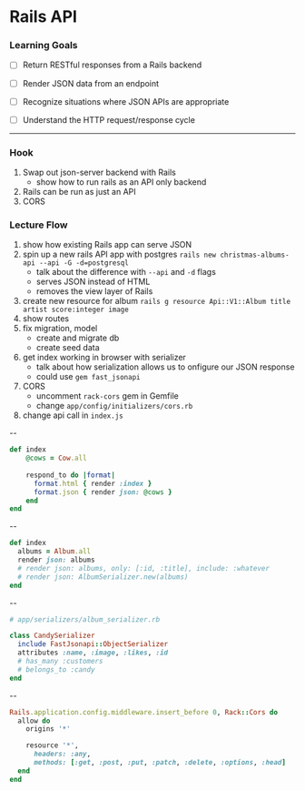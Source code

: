 # Rails API

### Learning Goals

* [ ] Return RESTful responses from a Rails backend
* [ ] Render JSON data from an endpoint
* [ ] Recognize situations where JSON APIs are appropriate
* [ ] Understand the HTTP request/response cycle


--------------------------

### Hook

1. Swap out json-server backend with Rails
    * show how to run rails as an API only backend
2. Rails can be run as just an API
3. CORS


### Lecture Flow

1. show how existing Rails app can serve JSON
2. spin up a new rails API app with postgres `rails new christmas-albums-api --api -G -d=postgresql`
    * talk about the difference with `--api` and `-d` flags
    * serves JSON instead of HTML
    * removes the view layer of Rails
3. create new resource for album `rails g resource Api::V1::Album title artist score:integer image`
4. show routes
5. fix migration, model
    * create and migrate db
    * create seed data
6. get index working in browser with serializer
    * talk about how serialization allows us to onfigure our JSON response
    * could use `gem fast_jsonapi`
7. CORS
    * uncomment `rack-cors` gem in Gemfile
    * change `app/config/initializers/cors.rb`
8. change api call in `index.js`


--
```ruby
def index
    @cows = Cow.all
        
    respond_to do |format|
      format.html { render :index }
      format.json { render json: @cows }
    end
end
``` 
--
```ruby
def index 
  albums = Album.all
  render json: albums
  # render json: albums, only: [:id, :title], include: :whatever
  # render json: AlbumSerializer.new(albums)
end
```
--
```ruby
# app/serializers/album_serializer.rb

class CandySerializer
  include FastJsonapi::ObjectSerializer
  attributes :name, :image, :likes, :id
  # has_many :customers
  # belongs_to :candy
end
```
--
```ruby
Rails.application.config.middleware.insert_before 0, Rack::Cors do
  allow do
    origins '*'

    resource '*',
      headers: :any,
      methods: [:get, :post, :put, :patch, :delete, :options, :head]
  end
end
```